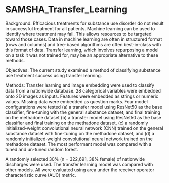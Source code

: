 # SAMSHA_Transfer_Learning

Background: Efficacious treatments for substance use disorder do not result in successful treatment for all patients. Machine learning can be used to identify where treatment may fail. This allows resources to be targeted toward those cases. Data in machine learning are often in structured format (rows and columns) and tree-based algorithms are often best-in-class with this format of data. Transfer learning, which involves repurposing a model on a task it was not trained for, may be an appropriate alternative to these methods. 

Objectives: The current study examined a method of classifying substance use treatment success using transfer learning. 

Methods: Transfer learning and image embedding were used to classify data from a nationwide database. 28 categorical variables were embedded onto 2D images as inputs. Features were embedded as strings or numeric values. Missing data were embedded as question marks. Four model configurations were tested (a) a transfer model using ResNet50 as the base classifier, fine-tuning with the general substance dataset, and final training on the methadone dataset (b) a transfer model using ResNet50 as the base classifier and final training on the methadone dataset, (c) a randomly initialized-weight convolutional neural network (CNN) trained on the general substance dataset with fine-tuning on the methadone dataset, and (d) a randomly initialized-weight convolutional neural network trained on the methadone dataset. The most performant model was compared with a tuned and un-tuned random forest. 


 A randomly selected 30% (n = 322,691, 38% female) of nationwide discharges were used. The transfer learning model was compared with other models. All were evaluated using area under the receiver operator characteristic curve (AUC) metric. 
